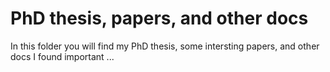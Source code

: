 # PhD thesis, papers, and other docs
In this folder you will find my PhD thesis, some intersting papers, and other docs I found important ... 
